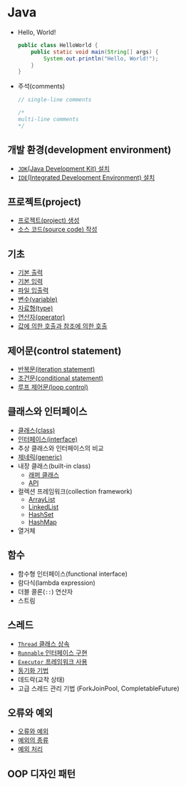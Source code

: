 # Java

- Hello, World!

  ```java
  public class HelloWorld {
      public static void main(String[] args) {
          System.out.println("Hello, World!");
      }
  }
  ```

- 주석(comments)

  ```java
  // single-line comments

  /*
  multi-line comments
  */
  ```

## 개발 환경(development environment)

- [`JDK`(Java Development Kit) 설치](./java/development_environment/jdk_setup.md)
- [`IDE`(Integrated Development Environment) 설치](./java/development_environment/ide_setup.md)

## 프로젝트(project)

- [프로젝트(project) 생성](./java/project/project_creation.md)
- [소스 코드(source code) 작성](./java/project/source_code_write.md)

## 기초

- [기본 출력](./java/basic/standard_out.md)
- [기본 입력](./java/basic/standard_in.md)
- [파일 입출력](./java/basic/file_io.md)
- [변수(variable)](./java/basic/variable.md)
- [자료형(type)](./java/basic/type.md)
- [연산자(operator)](./java/basic/operator.md)
- [값에 의한 호출과 참조에 의한 호출](./java/basic/call_by.md)

## 제어문(control statement)

- [반복문(iteration statement)](./java/statement/iteration.md)
- [조건문(conditional statement)](./java/statement/conditional.md)
- [루프 제어문(loop control)](./java/statement/loop_control.md)

## 클래스와 인터페이스

- [클래스(class)](./java/class.md)
- [인터페이스(interface)](./java/interface.md)
- 추상 클래스와 인터페이스의 비교
- [제네릭(generic)](./java/generic.md)
- 내장 클래스(built-in class)
  - [래퍼 클래스](./java/built_in_class/wrapper.md)
  - [API](./java/built_in_class/api.md)
- 컬렉션 프레임워크(collection framework)
  - [ArrayList](./java/collection_framework/arraylist.md)
  - [LinkedList](./java/collection_framework/linkedlist.md)
  - [HashSet](./java/collection_framework/hashset.md)
  - [HashMap](./java/collection_framework/hashmap.md)
- 열거체

## 함수

- 함수형 인터페이스(functional interface)
- 람다식(lambda expression)
- 더블 콜론(`::`) 연산자
- 스트림

## 스레드

- [`Thread` 클래스 상속](./java/thread/thread.md)
- [`Runnable` 인터페이스 구현](./java/thread/runnable.md)
- [`Executor` 프레임워크 사용](./java/thread/executor.md)
- [동기화 기법](./java/thread/synchronization.md)
- 데드락(교착 상태)
- 고급 스레드 관리 기법 (ForkJoinPool, CompletableFuture)

## 오류와 예외

- [오류와 예외](./java/exception/error_and_exception.md)
- [예외의 종류](./java/exception/exceptions.md)
- [예외 처리](./java/exception/try.md)

## OOP 디자인 패턴

<!-- TODO -->

